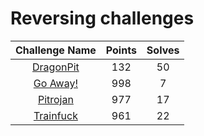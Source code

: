 # Reversing challenges

|                   Challenge Name                     | Points | Solves |
|:----------------------------------------------------:|:------:|:------:
| [DragonPit](DragonPit/)                              | 132    | 50     |
| [Go Away!](Go%20Away%21/)                            | 998    | 7      |
| [Pitrojan](Pitrojan/)                                | 977    | 17     |
| [Trainfuck](Trainfuck/)                              | 961    | 22     |
